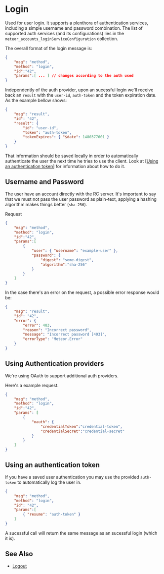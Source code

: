 # Login

Used for user login. It supports a plenthora of authentication services, including a simple username and password combination. The list of supported auth services (and its configurations) lies in the `meteor_accounts_loginServiceConfiguration` collection.

The overall format of the login message is:

```json
{
    "msg": "method",
    "method": "login",
    "id":"42",
    "params":[ ... ] // changes according to the auth used
}
```

Independently of the auth provider, upon an sucessful login we'll receive back an `result` with the `user-id`, `auth-token` and the token expiration date. As the example bellow shows:

```json
{
    "msg": "result",
    "id": "42",
    "result": {
        "id": "user-id",
        "token": "auth-token",
        "tokenExpires": { "$date": 1480377601 }
    }
}
```

That information should be saved locally in order to automatically authenticate the user the next time he tries to use the client. Look at [[Using an authentication token](#using-an-authentication-token)] for information about how to do it.

## Username and Password

The user have an account directly with the RC server. It's important to say that we must not pass the user password as plain-text, applying a hashing algorithm makes things better (`sha-256`).

Request

```json
{
    "msg": "method",
    "method": "login",
    "id":"42",
    "params":[
        {
            "user": { "username": "example-user" },
            "password": {
                "digest": "some-digest",
                "algorithm":"sha-256"
            }
        }
    ]
}
```

In the case there's an error on the request, a possible error response would be:

```json
{
    "msg": "result",
    "id": "42",
    "error": {
        "error": 403,
        "reason": "Incorrect password",
        "message": "Incorrect password [403]",
        "errorType": "Meteor.Error"
    }
}
```

## Using Authentication providers

We're using OAuth to support additional auth providers.

Here's a example request.

```json
{
    "msg": "method",
    "method": "login",
    "id":"42",
    "params": [
        {
            "oauth": {
                "credentialToken":"credential-token",
                "credentialSecret":"credential-secret"
            }
        }
    ]
}
```

## Using an authentication token

If you have a saved user authentication you may use the provided `auth-token` to automatically log the user in.

```json
{
    "msg": "method",
    "method": "login",
    "id": "42",
    "params":[
        { "resume": "auth-token" }
    ]
}
```

A sucessful call will return the same message as an sucessful login (which it is).

## See Also
* [Logout][1]

[1]:../1.%20Logout
